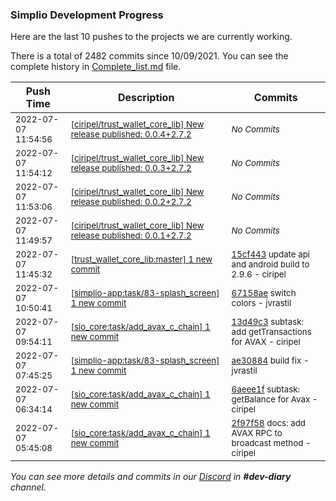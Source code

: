 
### Simplio Development Progress

Here are the last 10 pushes to the projects we are currently working.

There is a total of 2482 commits since 10/09/2021. You can see the complete history in
 [Complete_list.md](Complete_list.md) file.

| Push Time | Description | Commits |
| --- | --- | --- |
| <sub>2022-07-07 11:54:56</sub> | <sub>[[ciripel/trust_wallet_core_lib] New release published: 0\.0\.4\+2\.7\.2](https://github.com/ciripel/trust_wallet_core_lib/releases/tag/0.0.4%2B2.7.2)</sub> | <sub>_No Commits_</sub> |
| <sub>2022-07-07 11:54:12</sub> | <sub>[[ciripel/trust_wallet_core_lib] New release published: 0\.0\.3\+2\.7\.2](https://github.com/ciripel/trust_wallet_core_lib/releases/tag/0.0.3%2B2.7.2)</sub> | <sub>_No Commits_</sub> |
| <sub>2022-07-07 11:53:06</sub> | <sub>[[ciripel/trust_wallet_core_lib] New release published: 0\.0\.2\+2\.7\.2](https://github.com/ciripel/trust_wallet_core_lib/releases/tag/0.0.2%2B2.7.2)</sub> | <sub>_No Commits_</sub> |
| <sub>2022-07-07 11:49:57</sub> | <sub>[[ciripel/trust_wallet_core_lib] New release published: 0\.0\.1\+2\.7\.2](https://github.com/ciripel/trust_wallet_core_lib/releases/tag/0.0.1%2B2.7.2)</sub> | <sub>_No Commits_</sub> |
| <sub>2022-07-07 11:45:32</sub> | <sub>[[trust_wallet_core_lib:master] 1 new commit](https://github.com/ciripel/trust_wallet_core_lib/commit/15cf44310f727400126df03fa394b5ac39e1d702)</sub> | <sub>[15cf443](https://github.com/ciripel/trust_wallet_core_lib/commit/15cf44310f727400126df03fa394b5ac39e1d702) update api and android build to 2.9.6 - ciripel</sub> |
| <sub>2022-07-07 10:50:41</sub> | <sub>[[simplio-app:task/83\-splash\_screen] 1 new commit](https://github.com/SimplioOfficial/simplio-app/commit/67158aeb7abd98310063c5d8f993a2e4500f38d7)</sub> | <sub>[67158ae](https://github.com/SimplioOfficial/simplio-app/commit/67158aeb7abd98310063c5d8f993a2e4500f38d7) switch colors - jvrastil</sub> |
| <sub>2022-07-07 09:54:11</sub> | <sub>[[sio_core:task/add\_avax\_c\_chain] 1 new commit](https://github.com/SimplioOfficial/sio_core/commit/13d49c3a2ef02b2668f7e9d34875615d1a2426d5)</sub> | <sub>[13d49c3](https://github.com/SimplioOfficial/sio_core/commit/13d49c3a2ef02b2668f7e9d34875615d1a2426d5) subtask: add getTransactions for AVAX - ciripel</sub> |
| <sub>2022-07-07 07:45:25</sub> | <sub>[[simplio-app:task/83\-splash\_screen] 1 new commit](https://github.com/SimplioOfficial/simplio-app/commit/ae30884c09869b7b7efb7ffb21ea420ad7dcd854)</sub> | <sub>[ae30884](https://github.com/SimplioOfficial/simplio-app/commit/ae30884c09869b7b7efb7ffb21ea420ad7dcd854) build fix - jvrastil</sub> |
| <sub>2022-07-07 06:34:14</sub> | <sub>[[sio_core:task/add\_avax\_c\_chain] 1 new commit](https://github.com/SimplioOfficial/sio_core/commit/6aeee1fe272ffe0baff9836026a149a4ff6779f3)</sub> | <sub>[6aeee1f](https://github.com/SimplioOfficial/sio_core/commit/6aeee1fe272ffe0baff9836026a149a4ff6779f3) subtask: getBalance for Avax - ciripel</sub> |
| <sub>2022-07-07 05:45:08</sub> | <sub>[[sio_core:task/add\_avax\_c\_chain] 1 new commit](https://github.com/SimplioOfficial/sio_core/commit/2f97f585d6ff138d7650d4d4c7af8c94db2da45e)</sub> | <sub>[2f97f58](https://github.com/SimplioOfficial/sio_core/commit/2f97f585d6ff138d7650d4d4c7af8c94db2da45e) docs: add AVAX RPC to broadcast method - ciripel</sub> |

_You can see more details and commits in our [Discord](https://discord.gg/aKhjuwZmdP) in **#dev-diary** channel._
